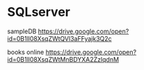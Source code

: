 # SQLserver

sampleDB
https://drive.google.com/open?id=0B1ll08XsqZWtQVl3aFFyajk3Q2c

books online
https://drive.google.com/open?id=0B1ll08XsqZWtMnBDYXA2ZzlqdnM